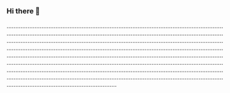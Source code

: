 ### Hi there 👋

...............................................................................................................................................................................................................................................................................................................................................................................................................................................................................................................................................................................................................................................................................................................................................................................................................................................................................................................................................................................................................................................................................................
